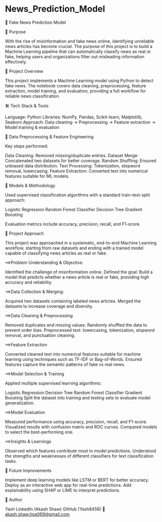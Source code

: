 # News_Prediction_Model

📰 Fake News Prediction Model


📌 Purpose

With the rise of misinformation and fake news online, identifying unreliable news articles has become crucial. The purpose of this project is to build a Machine Learning pipeline that can automatically classify news as real or fake, helping users and organizations filter out misleading information effectively.

📌 Project Overview

This project implements a Machine Learning model using Python to detect fake news. The notebook covers data cleaning, preprocessing, feature extraction, model training, and evaluation, providing a full workflow for reliable news classification.

🛠️ Tech Stack & Tools

Language: Python
Libraries: NumPy, Pandas, Scikit-learn, Matplotlib, Seaborn
Approach: Data cleaning → Preprocessing → Feature extraction → Model training & evaluation

🔹 Data Preprocessing & Feature Engineering

Key steps performed:

Data Cleaning: Removed missing/duplicate entries.
Dataset Merge: Concatenated two datasets for better coverage.
Random Shuffling: Ensured unbiased data distribution.
Text Processing: Tokenization, stopword removal, lowercasing.
Feature Extraction: Converted text into numerical features suitable for ML models.

🔹 Models & Methodology

Used supervised classification algorithms with a standard train-test-split approach:

Logistic Regression
Random Forest Classifier
Decision Tree
Gradient Boosting

Evaluation metrics include accuracy, precision, recall, and F1-score.

📝 Project Approach

This project was approached in a systematic, end-to-end Machine Learning workflow, starting from raw datasets and ending with a trained model capable of classifying news articles as real or fake.

==>Problem Understanding & Objective:

Identified the challenge of misinformation online.
Defined the goal: Build a model that predicts whether a news article is real or fake, providing high accuracy and reliability.

==>Data Collection & Merging:

Acquired two datasets containing labeled news articles.
Merged the datasets to increase coverage and diversity.

==>Data Cleaning & Preprocessing

Removed duplicates and missing values.
Randomly shuffled the data to prevent order bias.
Preprocessed text: lowercasing, tokenization, stopword removal, and punctuation cleaning.

==>Feature Extraction

Converted cleaned text into numerical features suitable for machine learning using techniques such as TF-IDF or Bag-of-Words.
Ensured features capture the semantic patterns of fake vs real news.

==>Model Selection & Training

Applied multiple supervised learning algorithms:

Logistic Regression
Decision Tree
Random Forest Classifier
Gradient Boosting
Split the dataset into training and testing sets to evaluate model generalization.

==>Model Evaluation

Measured performance using accuracy, precision, recall, and F1-score.
Visualized results with confusion matrix and ROC curves.
Compared models to select the best-performing one.

==>Insights & Learnings

Observed which features contribute most to model predictions.
Understood the strengths and weaknesses of different classifiers for text classification tasks.

📢 Future Improvements

Implement deep learning models like LSTM or BERT for better accuracy.
Deploy as an interactive web app for real-time predictions.
Add explainability using SHAP or LIME to interpret predictions.


👤 Author

Yash
LinkedIn (Akash Shaw)
GitHub (Yash8456)
📧 akash.shaw.tiga069@gmail.com
